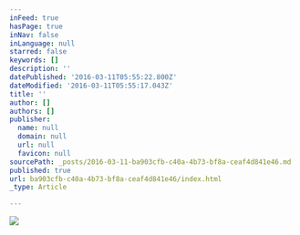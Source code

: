 ```yaml
---
inFeed: true
hasPage: true
inNav: false
inLanguage: null
starred: false
keywords: []
description: ''
datePublished: '2016-03-11T05:55:22.800Z'
dateModified: '2016-03-11T05:55:17.043Z'
title: ''
author: []
authors: []
publisher:
  name: null
  domain: null
  url: null
  favicon: null
sourcePath: _posts/2016-03-11-ba903cfb-c40a-4b73-bf8a-ceaf4d841e46.md
published: true
url: ba903cfb-c40a-4b73-bf8a-ceaf4d841e46/index.html
_type: Article

---
```

![](https://the-grid-user-content.s3-us-west-2.amazonaws.com/1c5c3c0c-aa08-40c3-bbae-7b294968a525.jpg)